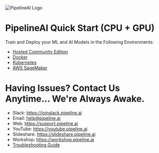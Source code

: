 ![PipelineAI Logo](https://pipeline.ai/assets/img/logo/pipelineai-logo.png)

# PipelineAI Quick Start (CPU + GPU)
Train and Deploy your ML and AI Models in the Following Environments:
* [Hosted Community Edition](https://quickstart.pipeline.ai/community)
* [Docker](https://quickstart.pipeline.ai/docker)
* [Kubernetes](https://quickstart.pipeline.ai/kubernetes)
* [AWS SageMaker](https://quickstart.pipeline.ai/sagemaker)

# Having Issues?  Contact Us Anytime... We're Always Awake.
* Slack:  https://joinslack.pipeline.ai
* Email:  [help@pipeline.ai](mailto:help@pipeline.ai)
* Web:  https://support.pipeline.ai
* YouTube:  https://youtube.pipeline.ai
* Slideshare:  https://slideshare.pipeline.ai
* Workshop:  https://workshop.pipeline.ai
* [Troubleshooting Guide](/docs/troubleshooting)
